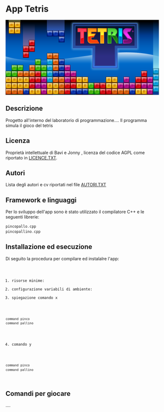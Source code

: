 # App Tetris
![Gioco del testris sviluppato in C++](./docs/media/top-banner.png)

## Descrizione
Progetto all'interno del laboratorio di programmazione.... Il programma simula il gioco del tetris 

## Licenza
Proprietà intellettuale di Bavi e Jonny , licenza del codice AGPL come riportato in [LICENCE.TXT](LICENCE).

## Autori
Lista degli autori e cv riportati nel file [AUTORI.TXT](AUTORI)

## Framework e linguaggi
Per lo sviluppo dell'app sono è stato utilizzato il compilatore C++ e le seguenti librerie:

```c++
pincopallo.cpp
pincopallino.cpp
```
## Installazione ed esecuzione
Di seguito la procedura per compilare ed instalalre l'app:
<code>
1. risorse minime:
2. configurazione variabili di ambiente:
3. spiegazione comando x 
```c++
command pinco
command pallino
``` 
4. comando y
```c++
command pinco
command pallino
``` 
</code>

## Comandi per giocare

....
